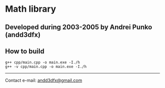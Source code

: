 
# Math library

Developed during 2003-2005 by Andrei Punko (andd3dfx)
--------------------------------------------------------------------------------

## How to build

    g++ cpp/main.cpp -o main.exe -I./h
    g++ -v cpp/main.cpp -o main.exe -I./h

--------------------------------------------------------------------------------

Contact e-mail: andd3dfx@gmail.com
